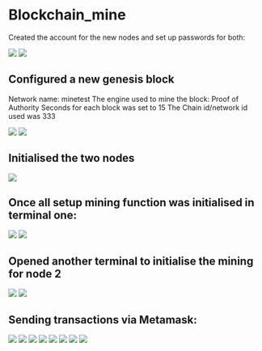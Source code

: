 # Blockchain_mine

Created the account for the new nodes and set up passwords for both: 

![](https://github.com/Aelrid/Blockchain_mine/blob/main/Screenshot%20folder/node%20accounts%20created.jpg)
![](https://github.com/Aelrid/Blockchain_mine/blob/main/Screenshot%20folder/node%20accounts%20created%202.jpg)
 
## Configured a new genesis block
Network name: minetest
The engine used to mine the block: Proof of Authority
Seconds for each block was set to 15
The Chain id/network id used was 333

![](https://github.com/Aelrid/Blockchain_mine/blob/main/Screenshot%20folder/configured%20gensesis.jpg)
![](https://github.com/Aelrid/Blockchain_mine/blob/main/Screenshot%20folder/configured%20gensesis%202.jpg)
 
## Initialised the two nodes 
![](https://github.com/Aelrid/Blockchain_mine/blob/main/Screenshot%20folder/Initialised%20nodes.jpg)
 
## Once all setup mining function was initialised in terminal one:
![](https://github.com/Aelrid/Blockchain_mine/blob/main/Screenshot%20folder/Intialise%20block%20mining%201.png)
![](https://github.com/Aelrid/Blockchain_mine/blob/main/Screenshot%20folder/Intialise%20block%20mining%201-2.jpg)
 
## Opened another terminal to initialise the mining for node 2
![](https://github.com/Aelrid/Blockchain_mine/blob/main/Screenshot%20folder/Intialise%20block%20mining%202%201-2.jpg)
![](https://github.com/Aelrid/Blockchain_mine/blob/main/Screenshot%20folder/Intialise%20block%20mining%202%202-2.jpg)
 
## Sending transactions via Metamask:
![](https://github.com/Aelrid/Blockchain_mine/blob/main/Screenshot%20folder/Metamask%20Step%201%20import%20account.jpg)
![](https://github.com/Aelrid/Blockchain_mine/blob/main/Screenshot%20folder/Metmask%20step%202%20json%20and%20file.jpg)
![](https://github.com/Aelrid/Blockchain_mine/blob/main/Screenshot%20folder/Metamask%20Step%203%20select%20keystore%20file.JPG)
![](https://github.com/Aelrid/Blockchain_mine/blob/main/Screenshot%20folder/Metamask%20Step%204%20enterpassword%20and%20import.JPG)
![](https://github.com/Aelrid/Blockchain_mine/blob/main/Screenshot%20folder/Metamask%20Step%205%20click%20send.JPG)
![](https://github.com/Aelrid/Blockchain_mine/blob/main/Screenshot%20folder/Metamask%20Step%206%20add%20node%20adddress%20and%20send%20eth.JPG)
![](https://github.com/Aelrid/Blockchain_mine/blob/main/Screenshot%20folder/Metamask%20Step%207%20click%20send.JPG)
![](https://github.com/Aelrid/Blockchain_mine/blob/main/Screenshot%20folder/Metamask%20Step%208%20trnsaction%20confirmed.JPG)





